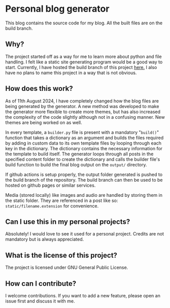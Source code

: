 # Personal blog generator
This blog contains the source code for my blog. All the built files are on the build branch.

## Why?
The project started off as a way for me to learn more about python and file handling. I felt like a static site generating program would be a good way to start. Currently, I have hosted the build branch of this project [here.](https://simonknowsstuff.is-a.dev/) I also have no plans to name this project in a way that is not obvious.

## How does this work?
As of 11th August 2024, I have completely changed how the blog files are being generated by the generator. A new method was developed to make the generator more flexible to create more themes, but has also increased the complexity of the code slightly although not in a confusing manner. New themes are being worked on as well.

In every template, a `builder.py` file is present with a mandatory "`build()`" function that takes a dictionary as an argument and builds the files required by adding in custom data to its own template files by looping through each key in the dictionary. The dictionary contains the necessary information for the template to build itself. The generator loops through all posts in the specified content folder to create the dictionary and calls the builder file's build function to build the final blog output on the `output/` directory.

If github actions is setup properly, the output folder generated is pushed to the build branch of the repository. The build branch can then be used to be hosted on github pages or similar services.

Media (stored locally) like images and audio are handled by storing them in the static folder. They are referenced in a post like so: `static/filename.extension` for convenience.

## Can I use this in my personal projects?
Absolutely! I would love to see it used for a personal project. Credits are not mandatory but is always appreciated.

## What is the license of this project?
The project is licensed under GNU General Public License.

## How can I contribute?
I welcome contributions. If you want to add a new feature, please open an issue first and discuss it with me.